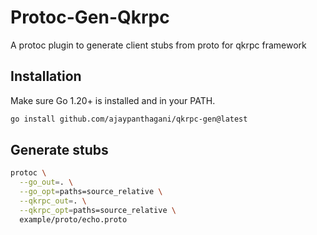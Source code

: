 # Protoc-Gen-Qkrpc
A protoc plugin to generate client stubs from proto for qkrpc framework

## Installation

Make sure Go 1.20+ is installed and in your PATH.

```bash
go install github.com/ajaypanthagani/qkrpc-gen@latest
```

## Generate stubs

```bash
protoc \
  --go_out=. \
  --go_opt=paths=source_relative \
  --qkrpc_out=. \
  --qkrpc_opt=paths=source_relative \
  example/proto/echo.proto
```